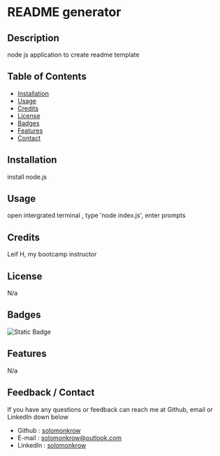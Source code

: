 
  # README generator

  ## Description

  node js application to create readme template
  
  ## Table of Contents
   
  - [Installation](#installation)
  - [Usage](#usage)
  - [Credits](#credits)
  - [License](#license)
  - [Badges](#badges)
  - [Features](#features)
  - [Contact](#contact)
  
  ## Installation
  
  install node.js
  
  ## Usage
  
  open intergrated terminal , type 'node index.js', enter prompts
  
  ## Credits
  
  Leif H, my bootcamp instructor
  
  ## License
  
  N/a
  
  ## Badges
    
  ![Static Badge](https://img.shields.io/badge/javascript-node.js-green)
  
  ## Features
  
  N/a

  ## Feedback / Contact

  If you have any questions or feedback can reach me at Github, email or LinkedIn down below

  * Github : [solomonkrow](https://www.github.com/solomonkrow)
  * E-mail : solomonkrow@outlook.com
  * LinkedIn : [solomonkrow](https://www.linkedin.com/in/solomonkrow)

  

